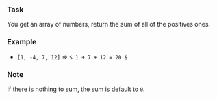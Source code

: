 ### Task

You get an array of numbers, return the sum of all of the positives ones.

### Example 

- `[1, -4, 7, 12]` => `$ 1 + 7 + 12 = 20 $`

### Note

If there is nothing to sum, the sum is default to `0`.
